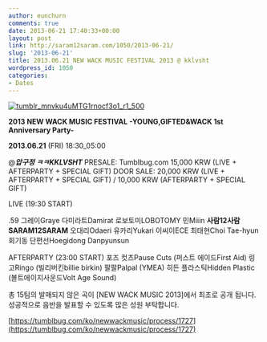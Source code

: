 ```yaml
---
author: eunchurn
comments: true
date: 2013-06-21 17:40:33+00:00
layout: post
link: http://saram12saram.com/1050/2013-06-21/
slug: '2013-06-21'
title: 2013.06.21 NEW WACK MUSIC FESTIVAL 2013 @ kklvsht
wordpress_id: 1050
categories:
- Dates
---
```


[![tumblr_mnvku4uMTG1rnocf3o1_r1_500](http://saram12saram.com/wp-content/uploads/2013/11/tumblr_mnvku4uMTG1rnocf3o1_r1_500.gif)](http://saram12saram.com/wp-content/uploads/2013/11/tumblr_mnvku4uMTG1rnocf3o1_r1_500.gif)



**2013 NEW WACK MUSIC FESTIVAL**
**-YOUNG,GIFTED&WACK 1st Anniversary Party-**

**2013.06.21** (FRI)
18:30_05:00

@**_압구정 ㅋㅋKKLVSHT_**
PRESALE: Tumblbug.com 15,000 KRW (LIVE + AFTERPARTY + SPECIAL GIFT)
DOOR SALE: 20,000 KRW (LIVE + AFTERPARTY + SPECIAL GIFT) / 10,000 KRW (AFTERPARTY + SPECIAL GIFT)

LIVE (19:30 START)

.59
그레이Graye
다미라트Damirat
로보토미LOBOTOMY
민Miiin
**사람12사람SARAM12SARAM**
오대리Odaeri
유카리Yukari
이씨이ECE
최태현Choi Tae-hyun
회기동 단편선Hoegidong Danpyunsun

AFTERPARTY (23:00 START)
포즈 컷츠Pause Cuts (퍼스트 에이드First Aid)
링고Ringo (빌리버킨billie birkin)
팔팔Palpal (YMEA)
히든 플라스틱Hidden Plastic (볼트에이지사운드Volt Age Sound)

총 15팀의 발매되지 않은 곡이 [NEW WACK MUSIC 2013]에서 최초로 공개 됩니다. 성공적으로 음반을 발표할 수 있도록 많은 성원 부탁합니다.

[https://tumblbug.com/ko/newwackmusic/process/1727](https://tumblbug.com/ko/newwackmusic/process/1727)
